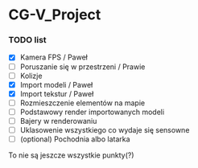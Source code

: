 # CG-V_Project

### TODO list
- [x] Kamera FPS / Paweł
- [ ] Poruszanie się w przestrzeni / Prawie
- [ ] Kolizje
- [x] Import modeli / Paweł
- [x] Import tekstur / Paweł
- [ ] Rozmieszczenie elementów na mapie
- [ ] Podstawowy render importowanych modeli
- [ ] Bajery w renderowaniu
- [ ] Uklasowenie wszystkiego co wydaje się sensowne
- [ ] \(optional) Pochodnia albo latarka

To nie są jeszcze wszystkie punkty(?)
